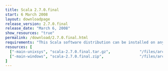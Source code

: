 ```yaml
---
title: Scala 2.7.0.final
start: 6 March 2008
layout: downloadpage
release_version: 2.7.0.final
release_date: "March 6, 2008"
show_resources: "true"
permalink: /download/2.7.0.final.html
requirements: "This Scala software distribution can be installed on any Unix-like or Windows system. It requires the Java runtime version 1.6 or later, which can be downloaded <a href='http://www.java.com/'>here</a>."
resources: [
  ["-main-unixsys", "scala-2.7.0.final.tar.gz",             "/files/archive/scala-2.7.0.final.tar.gz",                "Max OS X, Unix, Cygwin",  "13 MB"],
  ["-main-windows", "scala-2.7.0.final.zip",                "/files/archive/scala-2.7.0.final.zip",                   "Windows",                 "13 MB"]
]
---
```




